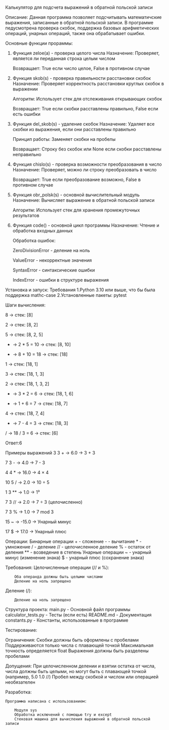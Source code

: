Калькулятор для подсчета выражений в обратной польской записи

Описание:
Данная программа позволяет подсчитывать математичские выражения, записанные в обратной польской записи. В программе педусмотрена проверка скобок, поддержка базовых арифметических операций, унарных операций, также она обрабатывает ошибки.

Основные функции прораммы:
1. Функция zeloe(a) - проверка целого числа
    Назначение: Проверяет, является ли переданная строка целым числом

    Возвращает: True если число целое, False в противном случае

2. Функция skob(s) - проверка правильности расстановки скобок
    Назначение: Проверяет корректность расстановки круглых скобок в выражении

    Алгоритм: Использует стек для отслеживания открывающих скобок

    Возвращает: True если скобки расставлены правильно, False если есть ошибки

3. Функция del_skob(s) - удаление скобок
    Назначение: Удаляет все скобки из выражения, если они расставлены правильно

    Принцип работы: Заменяет скобки на пробелы

    Возвращает: Строку без скобок или None если скобки расставлены неправильно    

4. Функция chislo(s) - проверка возможности преобразования в число
    Назначение: Проверяет, можно ли строку преобразовать в число

    Возвращает: True если преобразование возможно, False в противном случае    

5. Функция obr_polsk(s) - основной вычислительный модуль
    Назначение: Вычисляет выражение в обратной польской записи

    Алгоритм: Использует стек для хранения промежуточных результатов

6. Функция code() - основной цикл программы
    Назначение: Чтение и обработка входных данных

    Обработка ошибок:

    ZeroDivisionError - деление на ноль

    ValueError - некорректные значения

    SyntaxError - синтаксические ошибки

    IndexError - ошибки в структуре выражения


Установка и запуск:
Требования
    1.Python 3.10 или выше, что бы была поддержка mathc-case
    2.Установленные пакеты: pytest
    
Шаги вычисления:

8 → стек: [8]

2 → стек: [8, 2]

5 → стек: [8, 2, 5]

* → 2 * 5 = 10 → стек: [8, 10]

+ → 8 + 10 = 18 → стек: [18]

1 → стек: [18, 1]

3 → стек: [18, 1, 3]

2 → стек: [18, 1, 3, 2]

* → 3 * 2 = 6 → стек: [18, 1, 6]

+ → 1 + 6 = 7 → стек: [18, 7]

4 → стек: [18, 7, 4]

- → 7 - 4 = 3 → стек: [18, 3]

/ → 18 / 3 = 6 → стек: [6]

Ответ:6   

Примеры выражений 
3 3 + -> 6.0 -> 3 + 3

7 3 - -> 4.0 -> 7 - 3

4 4 * -> 16.0 -> 4 × 4

10 5 / -> 2.0 -> 10 ÷ 5

1 3 ** -> 1.0 -> 1³

7 3 // -> 2.0 -> 7 ÷ 3 (целочисленно)

7 3 % -> 1.0 -> 7 mod 3

15 ~ -> -15.0 -> Унарный минус

17 $ -> 17.0 -> Унарный плюс

Операции:
Бинарные операции
    + - сложение
    - - вычитание
    * - умножение
    / - деление
    // - целочисленное деление
    % - остаток от деления
    ** - возведение в степень
Унарные операции
    ~ - унарный минус (изменение знака)
    $ - унарный плюс (сохранение знака)

Требования:
    Целочисленные операции (// и %):

        Оба операнда должны быть целыми числами
        Деление на ноль запрещено
Деление (/):

        Деление на ноль запрещено    


Структура проекта:
main.py - Основной файл программы
calculator_tests.py - Тесты (если есть)
README.md - Документация
constants.py - Константы, использованные в программе  

Тестирование: 


Ограничения:
    Скобки должны быть оформлены с пробелами 
    Поддерживаются только числа с плавающей точкой
    Максимальная точность определяется float
    Выражения должны быть разделены пробелами

Допущения:
    При целочисленном делении и взятии остатка от числа, числа должны быть целыми, но могут быть с плавающей точкой (например, 5.0 1.0 //)
    Пробел между скобкой и числом или операцией необязателен
    
Разработка:

    Программа написана с использованием:

        Модуля sys
        Обработкa исключений с помощью try и except
        Стековая машина для вычисления выражений в обратной польской записи 
